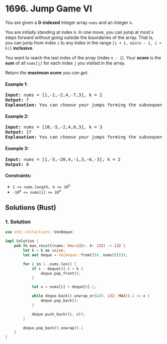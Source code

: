 # 1696. Jump Game VI
You are given a **0-indexed** integer array `nums` and an integer `k`.

You are initially standing at index `0`. In one move, you can jump at most `k` steps forward without going outside the boundaries of the array. That is, you can jump from index `i` to any index in the range `[i + 1, min(n - 1, i + k)]` **inclusive**.

You want to reach the last index of the array (index `n - 1`). Your **score** is the **sum** of all `nums[j]` for each index `j` you visited in the array.

Return *the **maximum score** you can get*.

#### Example 1:
<pre>
<strong>Input:</strong> nums = [1,-1,-2,4,-7,3], k = 2
<strong>Output:</strong> 7
<strong>Explanation:</strong> You can choose your jumps forming the subsequence [1,-1,4,3] (underlined above). The sum is 7.
</pre>

#### Example 2:
<pre>
<strong>Input:</strong> nums = [10,-5,-2,4,0,3], k = 3
<strong>Output:</strong> 17
<strong>Explanation:</strong> You can choose your jumps forming the subsequence [10,4,3] (underlined above). The sum is 17.
</pre>

#### Example 3:
<pre>
<strong>Input:</strong> nums = [1,-5,-20,4,-1,3,-6,-3], k = 2
<strong>Output:</strong> 0
</pre>

#### Constraints:
* <code>1 <= nums.length, k <= 10<sup>5</sup></code>
* <code>-10<sup>4</sup> <= nums[i] <= 10<sup>4</sup></code>

## Solutions (Rust)

### 1. Solution
```Rust
use std::collections::VecDeque;

impl Solution {
    pub fn max_result(nums: Vec<i32>, k: i32) -> i32 {
        let k = k as usize;
        let mut deque = VecDeque::from([(0, nums[0])]);

        for i in 1..nums.len() {
            if i - deque[0].0 > k {
                deque.pop_front();
            }

            let x = nums[i] + deque[0].1;

            while deque.back().unwrap_or(&(0, i32::MAX)).1 <= x {
                deque.pop_back();
            }

            deque.push_back((i, x));
        }

        deque.pop_back().unwrap().1
    }
}
```
